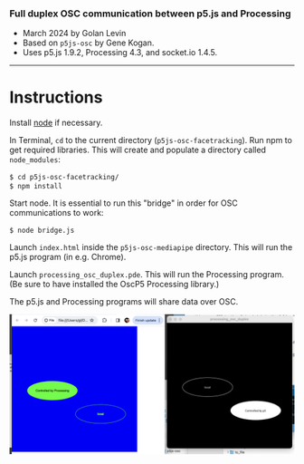 ### Full duplex OSC communication between p5.js and Processing

* March 2024 by Golan Levin
* Based on `p5js-osc` by Gene Kogan. 
* Uses p5.js 1.9.2, Processing 4.3, and socket.io 1.4.5. 

---

# Instructions

Install [node](https://nodejs.org/) if necessary. 

In Terminal, `cd` to the current directory (`p5js-osc-facetracking`). Run npm to get required libraries. This will create and populate a directory called `node_modules`:

	$ cd p5js-osc-facetracking/
	$ npm install

Start node. It is essential to run this "bridge" in order for OSC communications to work: 

    $ node bridge.js

Launch `index.html` inside the `p5js-osc-mediapipe` directory. This will run the p5.js program (in e.g. Chrome). 

Launch `processing_osc_duplex.pde`. This will run the Processing program. (Be sure to have installed the OscP5 Processing library.)

The p5.js and Processing programs will share data over OSC.

![Screenshot](screenshot.png)

